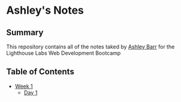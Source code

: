# Ashley's Notes
## Summary
This repository contains all of the notes taked by [Ashley Barr](https://github.com/ar4sdoteth) for the Lighthouse Labs Web Development Bootcamp
## Table of Contents
* [Week 1](/Week_1)
  * [Day 1](/Week_1/Day_1)